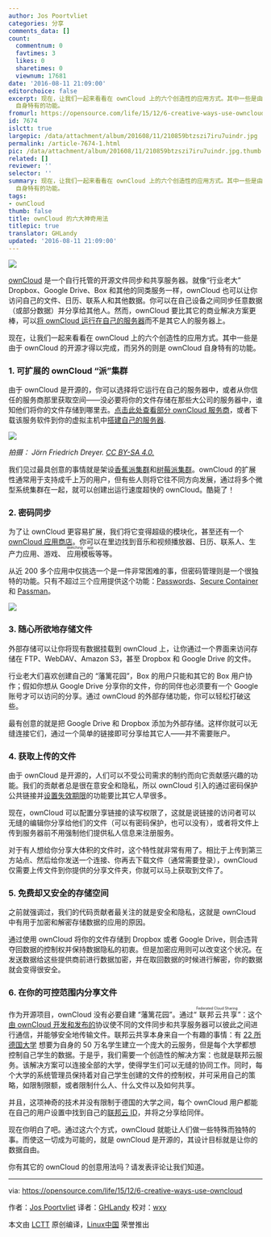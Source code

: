 ```yaml
---
author: Jos Poortvliet
categories: 分享
comments_data: []
count:
  commentnum: 0
  favtimes: 3
  likes: 0
  sharetimes: 0
  viewnum: 17681
date: '2016-08-11 21:09:00'
editorchoice: false
excerpt: 现在，让我们一起来看看在 ownCloud 上的六个创造性的应用方式。其中一些是由于 ownCloud 的开源才得以完成，而另外的则是 ownCloud
  自身特有的功能。
fromurl: https://opensource.com/life/15/12/6-creative-ways-use-owncloud
id: 7674
islctt: true
largepic: /data/attachment/album/201608/11/210859btzszi7iru7uindr.jpg
permalink: /article-7674-1.html
pic: /data/attachment/album/201608/11/210859btzszi7iru7uindr.jpg.thumb.jpg
related: []
reviewer: ''
selector: ''
summary: 现在，让我们一起来看看在 ownCloud 上的六个创造性的应用方式。其中一些是由于 ownCloud 的开源才得以完成，而另外的则是 ownCloud
  自身特有的功能。
tags:
- ownCloud
thumb: false
title: ownCloud 的六大神奇用法
titlepic: true
translator: GHLandy
updated: '2016-08-11 21:09:00'
---
```


![](/data/attachment/album/201608/11/210859btzszi7iru7uindr.jpg)


[ownCloud](https://owncloud.com/) 是一个自行托管的开源文件同步和共享服务器。就像“行业老大” Dropbox、Google Drive、Box 和其他的同类服务一样，ownCloud 也可以让你访问自己的文件、日历、联系人和其他数据。你可以在自己设备之间同步任意数据（或部分数据）并分享给其他人。然而，ownCloud 要比其它的商业解决方案更棒，可以[将 ownCloud 运行在自己的服务器](https://blogs.fsfe.org/mk/new-stickers-and-leaflets-no-cloud-and-e-mail-self-defense/)而不是其它人的服务器上。


现在，让我们一起来看看在 ownCloud 上的六个创造性的应用方式。其中一些是由于 ownCloud 的开源才得以完成，而另外的则是 ownCloud 自身特有的功能。


### 1. 可扩展的 ownCloud “派”集群


由于 ownCloud 是开源的，你可以选择将它运行在自己的服务器中，或者从你信任的服务商那里获取空间——没必要将你的文件存储在那些大公司的服务器中，谁知他们将你的文件存储到哪里去。[点击此处查看部分 ownCloud 服务商](https://owncloud.org/providers)，或者下载该服务软件到你的虚拟主机中[搭建自己的服务器](https://owncloud.org/install/#instructions-server).


![](/data/attachment/album/201608/11/210933wefg6ifjzvq3jq55.jpg)


*拍摄： Jörn Friedrich Dreyer. [CC BY-SA 4.0.](https://creativecommons.org/licenses/by-sa/4.0/)*


我们见过最具创意的事情就是架设[香蕉派集群](http://www.owncluster.de/)和[树莓派集群](https://christopherjcoleman.wordpress.com/2013/01/05/host-your-owncloud-on-a-raspberry-pi-cluster/)。ownCloud 的扩展性通常用于支持成千上万的用户，但有些人则将它往不同方向发展，通过将多个微型系统集群在一起，就可以创建出运行速度超快的 ownCloud。酷毙了！


### 2. 密码同步


为了让 ownCloud 更容易扩展，我们将它变得超级的模块化，甚至还有一个 [ownCloud 应用商店](https://apps.owncloud.com/)。你可以在里边找到音乐和视频播放器、日历、联系人、生产力应用、游戏、<ruby> 应用模板 <rp>  （ </rp> <rt>  sketching app </rt> <rp>  ） </rp></ruby>等等。


从近 200 多个应用中仅挑选一个是一件非常困难的事，但密码管理则是一个很独特的功能。只有不超过三个应用提供这个功能：[Passwords](https://apps.owncloud.com/content/show.php/Passwords?content=170480)、[Secure Container](https://apps.owncloud.com/content/show.php/Secure+Container?content=167268) 和 [Passman](https://apps.owncloud.com/content/show.php/Passman?content=166285)。


![](/data/attachment/album/201608/11/210934xbi2t48p46ph5cyi.png)


### 3. 随心所欲地存储文件


外部存储可以让你将现有数据挂载到 ownCloud 上，让你通过一个界面来访问存储在 FTP、WebDAV、Amazon S3，甚至 Dropbox 和 Google Drive 的文件。







行业老大们喜欢创建自己的 “藩篱花园”，Box 的用户只能和其它的 Box 用户协作；假如你想从 Google Drive 分享你的文件，你的同伴也必须要有一个 Google 账号才可以访问的分享。通过 ownCloud 的外部存储功能，你可以轻松打破这些。


最有创意的就是把 Google Drive 和 Dropbox 添加为外部存储。这样你就可以无缝连接它们，通过一个简单的链接即可分享给其它人——并不需要账户。


### 4. 获取上传的文件


由于 ownCloud 是开源的，人们可以不受公司需求的制约而向它贡献感兴趣的功能。我们的贡献者总是很在意安全和隐私，所以 ownCloud 引入的通过密码保护公共链接并[设置失效期限](https://owncloud.com/owncloud45-community/)的功能要比其它人早很多。


现在，ownCloud 可以配置分享链接的读写权限了，这就是说链接的访问者可以无缝的编辑你分享给他们的文件（可以有密码保护，也可以没有），或者将文件上传到服务器前不用强制他们提供私人信息来注册服务。







对于有人想给你分享大体积的文件时，这个特性就非常有用了。相比于上传到第三方站点、然后给你发送一个连接、你再去下载文件（通常需要登录），ownCloud 仅需要上传文件到你提供的分享文件夹，你就可以马上获取到文件了。


### 5. 免费却又安全的存储空间


之前就强调过，我们的代码贡献者最关注的就是安全和隐私，这就是 ownCloud 中有用于加密和解密存储数据的应用的原因。


通过使用 ownCloud 将你的文件存储到 Dropbox 或者 Google Drive，则会违背夺回数据的控制权并保持数据隐私的初衷。但是加密应用则可以改变这个状况。在发送数据给这些提供商前进行数据加密，并在取回数据的时候进行解密，你的数据就会变得很安全。


### 6. 在你的可控范围内分享文件


作为开源项目，ownCloud 没有必要自建 “藩篱花园”。通过“<ruby> 联邦云共享 <rp>  （ </rp> <rt>  Federated Cloud Sharing </rt> <rp>  ） </rp></ruby>”：这个[由 ownCloud 开发和发布的](http://karlitschek.de/2015/08/announcing-the-draft-federated-cloud-sharing-api/)协议使不同的文件同步和共享服务器可以彼此之间进行通信，并能够安全地传输文件。联邦云共享本身来自一个有趣的事情：有 [22 所德国大学](https://owncloud.com/customer/sciebo/) 想要为自身的 50 万名学生建立一个庞大的云服务，但是每个大学都想控制自己学生的数据。于是乎，我们需要一个创造性的解决方案：也就是联邦云服务。该解决方案可以连接全部的大学，使得学生们可以无缝的协同工作。同时，每个大学的系统管理员保持着对自己学生创建的文件的控制权，并可采用自己的策略，如限制限额，或者限制什么人、什么文件以及如何共享。







并且，这项神奇的技术并没有限制于德国的大学之间，每个 ownCloud 用户都能在自己的用户设置中找到自己的[联邦云 ID](https://owncloud.org/federation/)，并将之分享给同伴。


现在你明白了吧。通过这六个方式，ownCloud 就能让人们做一些特殊而独特的事。而使这一切成为可能的，就是 ownCloud 是开源的，其设计目标就是让你的数据自由。


你有其它的 ownCloud 的创意用法吗？请发表评论让我们知道。




---


via: <https://opensource.com/life/15/12/6-creative-ways-use-owncloud>


作者：[Jos Poortvliet](https://opensource.com/users/jospoortvliet) 译者：[GHLandy](https://github.com/GHLandy) 校对：[wxy](https://github.com/wxy)


本文由 [LCTT](https://github.com/LCTT/TranslateProject) 原创编译，[Linux中国](https://linux.cn/) 荣誉推出